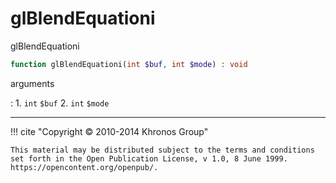 # glBlendEquationi
glBlendEquationi

```php
function glBlendEquationi(int $buf, int $mode) : void
```



arguments

:    1. `int` `$buf` 
    2. `int` `$mode` 



---
     

!!! cite "Copyright © 2010-2014 Khronos Group"

    This material may be distributed subject to the terms and conditions set forth in the Open Publication License, v 1.0, 8 June 1999. https://opencontent.org/openpub/.